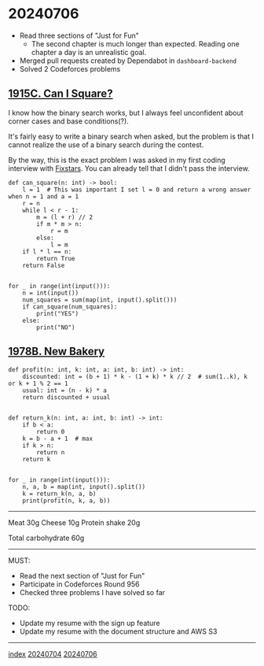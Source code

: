 <head><meta name="viewport" content="width=device-width, initial-scale=1.0, user-scalable=yes" /><meta charset="UTF-8"></head>

# 20240706

- Read three sections of "Just for Fun"
	- The second chapter is much longer than expected. Reading one chapter a day is an unrealistic goal.
- Merged pull requests created by Dependabot in `dashboard-backend`
- Solved 2 Codeforces problems

## [1915C. Can I Square?](https://codeforces.com/problemset/problem/1915/C)

I know how the binary search works, but I always feel unconfident about corner cases and base conditions(?).

It\'s fairly easy to write a binary search when asked, but the problem is that I cannot realize the use of a binary search during the contest. 

By the way, this is the exact problem I was asked in my first coding interview with [Fixstars](https://www.fixstars.com/ja). You can already tell that I didn\'t pass the interview.

```
def can_square(n: int) -> bool:
    l = 1  # This was important I set l = 0 and return a wrong answer when n = 1 and a = 1
    r = n
    while l < r - 1:
        m = (l + r) // 2
        if m * m > n:
            r = m
        else:
            l = m
    if l * l == n:
        return True
    return False


for _ in range(int(input())):
    n = int(input())
    num_squares = sum(map(int, input().split()))
    if can_square(num_squares):
        print("YES")
    else:
        print("NO")
```

## [1978B. New Bakery](https://codeforces.com/problemset/problem/1978/B)

```
def profit(n: int, k: int, a: int, b: int) -> int:
    discounted: int = (b + 1) * k - (1 + k) * k // 2  # sum(1..k), k or k + 1 % 2 == 1
    usual: int = (n - k) * a
    return discounted + usual


def return_k(n: int, a: int, b: int) -> int:
    if b < a:
        return 0
    k = b - a + 1  # max
    if k > n:
        return n
    return k


for _ in range(int(input())):
    n, a, b = map(int, input().split())
    k = return_k(n, a, b)
    print(profit(n, k, a, b))
```

---

Meat 30g
Cheese 10g
Protein shake 20g

Total carbohydrate 60g

---

MUST:

- Read the next section of "Just for Fun"
- Participate in Codeforces Round 956
- Checked three problems I have solved so far

TODO:

- Update my resume with the sign up feature
- Update my resume with the document structure and AWS S3

---

[index](../../index.html)
[20240704](20240704.html)
[20240706](20240706.html)

